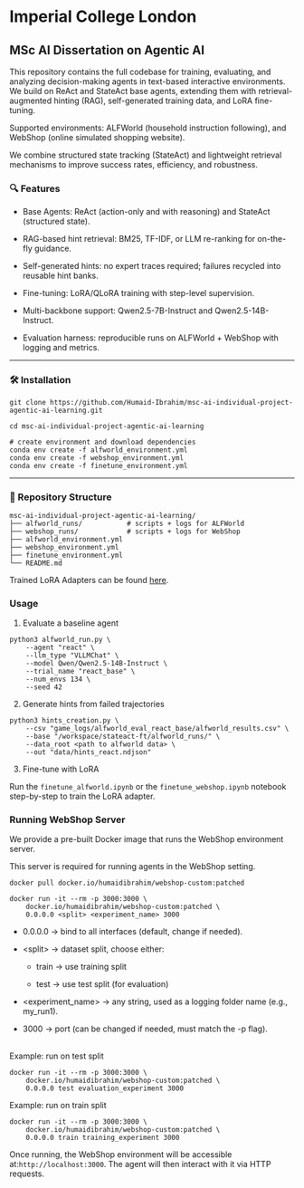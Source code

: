# Imperial College London 

## MSc AI Dissertation on Agentic AI

This repository contains the full codebase for training, evaluating, and analyzing decision-making agents in text-based interactive environments.
We build on ReAct and StateAct base agents, extending them with retrieval-augmented hinting (RAG), self-generated training data, and LoRA fine-tuning.


Supported environments: ALFWorld (household instruction following), and WebShop (online simulated shopping website).

We combine structured state tracking (StateAct) and lightweight retrieval mechanisms to improve success rates, efficiency, and robustness.


### 🔍 Features

- Base Agents: ReAct (action-only and with reasoning) and StateAct (structured state).

- RAG-based hint retrieval: BM25, TF-IDF, or LLM re-ranking for on-the-fly guidance.

- Self-generated hints: no expert traces required; failures recycled into reusable hint banks.

- Fine-tuning: LoRA/QLoRA training with step-level supervision.

- Multi-backbone support: Qwen2.5-7B-Instruct and Qwen2.5-14B-Instruct.

- Evaluation harness: reproducible runs on ALFWorld + WebShop with logging and metrics.

___
### 🛠️ Installation
```
git clone https://github.com/Humaid-Ibrahim/msc-ai-individual-project-agentic-ai-learning.git

cd msc-ai-individual-project-agentic-ai-learning

# create environment and download dependencies
conda env create -f alfworld_environment.yml
conda env create -f webshop_environment.yml
conda env create -f finetune_environment.yml
```

___

### 📂 Repository Structure
```
msc-ai-individual-project-agentic-ai-learning/
├── alfworld_runs/           # scripts + logs for ALFWorld
├── webshop_runs/            # scripts + logs for WebShop
├── alfworld_environment.yml
├── webshop_environment.yml
├── finetune_environment.yml
└── README.md
```

Trained LoRA Adapters can be found [here](https://huggingface.co/LLM-Agents-Imperial).


### Usage
1. Evaluate a baseline agent
```
python3 alfworld_run.py \
    --agent "react" \
    --llm_type "VLLMChat" \
    --model Qwen/Qwen2.5-14B-Instruct \
    --trial_name "react_base" \
    --num_envs 134 \
    --seed 42
```

2. Generate hints from failed trajectories
```
python3 hints_creation.py \
    --csv "game_logs/alfworld_eval_react_base/alfworld_results.csv" \
    --base "/workspace/stateact-ft/alfworld_runs/" \
    --data_root <path to alfworld data> \
    --out "data/hints_react.ndjson" 
```

3. Fine-tune with LoRA

Run the `finetune_alfworld.ipynb` or the `finetune_webshop.ipynb` notebook step-by-step to train the LoRA adapter.


### Running WebShop Server
We provide a pre-built Docker image that runs the WebShop environment server.

This server is required for running agents in the WebShop setting.

```
docker pull docker.io/humaidibrahim/webshop-custom:patched

docker run -it --rm -p 3000:3000 \
    docker.io/humaidibrahim/webshop-custom:patched \
    0.0.0.0 <split> <experiment_name> 3000
```

- 0.0.0.0 → bind to all interfaces (default, change if needed).

- \<split> → dataset split, choose either:

  - train → use training split

  - test → use test split (for evaluation)

- \<experiment_name> → any string, used as a logging folder name (e.g., my_run1).

- 3000 → port (can be changed if needed, must match the -p flag).

\
Example: run on test split

```
docker run -it --rm -p 3000:3000 \
    docker.io/humaidibrahim/webshop-custom:patched \
    0.0.0.0 test evaluation_experiment 3000
```

Example: run on train split

```
docker run -it --rm -p 3000:3000 \
    docker.io/humaidibrahim/webshop-custom:patched \
    0.0.0.0 train training_experiment 3000
```

Once running, the WebShop environment will be accessible at:`http://localhost:3000`. The agent will then interact with it via HTTP requests.
